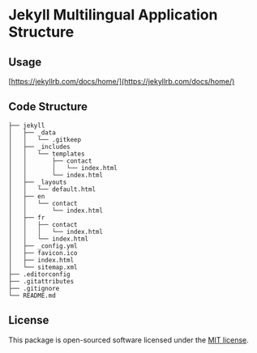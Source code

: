 # Jekyll Multilingual Application Structure

## Usage

[https://jekyllrb.com/docs/home/](https://jekyllrb.com/docs/home/)

## Code Structure

    ├── jekyll
    │   ├── _data
    │   │   └── .gitkeep
    │   ├── _includes
    │   │   └── templates
    │   │       ├── contact
    │   │       │   └── index.html
    │   │       └── index.html
    │   ├── _layouts
    │   │   └── default.html
    │   ├── en
    │   │   └── contact
    │   │       └── index.html
    │   ├── fr
    │   │   ├── contact
    │   │   │   └── index.html
    │   │   └── index.html
    │   ├── _config.yml
    │   ├── favicon.ico
    │   ├── index.html
    │   └── sitemap.xml
    ├── .editorconfig
    ├── .gitattributes
    ├── .gitignore
    └── README.md

## License

This package is open-sourced software licensed under the [MIT license](http://opensource.org/licenses/MIT).
